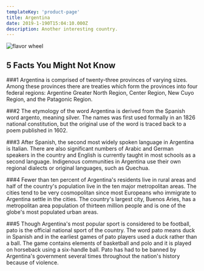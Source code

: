 ```yaml
---
templateKey: 'product-page'
title: Argentina
date: 2019-1-190T15:04:10.000Z
description: Another interesting country.
---
```


![flavor wheel](/img/flags/Argentina_Flag.jpg)

## 5 Facts You Might Not Know

###1
Argentina is comprised of twenty-three provinces of varying sizes. Among these provinces there are treaties which form the provinces into four federal regions: Argentine Greater North Region, Center Region, New Cuyo Region, and the Patagonic Region.

###2
The etymology of the word Argentina is derived from the Spanish word argento, meaning silver. The names was first used formally in an 1826 national constitution, but the original use of the word is traced back to a poem published in 1602.

###3
After Spanish, the second most widely spoken language in Argentina is Italian. There are also significant numbers of Arabic and German speakers in the country and English is currently taught in most schools as a second language. Indigenous communities in Argentina use their own regional dialects or original languages, such as Quechua.

###4
Fewer than ten percent of Argentina's residents live in rural areas and half of the country's population live in the ten major metropolitan areas. The cities tend to be very cosmopolitan since most Europeans who immigrate to Argentina settle in the cities. The country's largest city, Buenos Aries, has a metropolitan area population of thirteen million people and is one of the globe's most populated urban areas.

###5
Though Argentina's most popular sport is considered to be football, pato is the official national sport of the country. The word pato means duck in Spanish and in the earliest games of pato players used a duck rather than a ball. The game contains elements of basketball and polo and it is played on horseback using a six-handle ball. Pato has had to be banned by Argentina's government several times throughout the nation's history because of violence.
